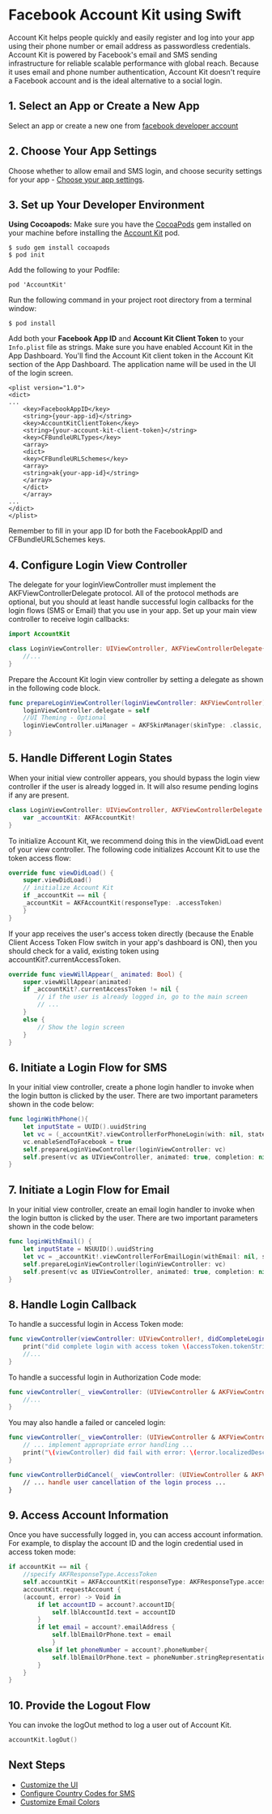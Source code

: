 # Facebook Account Kit using Swift

Account Kit helps people quickly and easily register and log into your app using their phone number or email address as passwordless credentials. Account Kit is powered by Facebook's email and SMS sending infrastructure for reliable scalable performance with global reach. Because it uses email and phone number authentication, Account Kit doesn't require a Facebook account and is the ideal alternative to a social login.

## 1. Select an App or Create a New App

Select an app or create a new one from [facebook developer account](https://developers.facebook.com/docs/accountkit/ios)

## 2. Choose Your App Settings

Choose whether to allow email and SMS login, and choose security settings for your app - [Choose your app settings](https://developers.facebook.com/apps/).

## 3. Set up Your Developer Environment

**Using Cocoapods:**
Make sure you have the [CocoaPods](https://cocoapods.org) gem installed on your machine before installing the [Account Kit](https://cocoapods.org/pods/AccountKit) pod.

```
$ sudo gem install cocoapods
$ pod init
```

Add the following to your Podfile:

```
pod 'AccountKit'
```

Run the following command in your project root directory from a terminal window:

```
$ pod install
```

Add both your **Facebook App ID** and **Account Kit Client Token** to your ```Info.plist``` file as strings. Make sure you have enabled Account Kit in the App Dashboard. You'll find the Account Kit client token in the Account Kit section of the App Dashboard. The application name will be used in the UI of the login screen.

```
<plist version="1.0">
<dict>
...
    <key>FacebookAppID</key>
    <string>{your-app-id}</string>
    <key>AccountKitClientToken</key>
    <string>{your-account-kit-client-token}</string>
    <key>CFBundleURLTypes</key>
    <array>
    <dict>
    <key>CFBundleURLSchemes</key>
    <array>
    <string>ak{your-app-id}</string>
    </array>
    </dict>
    </array>
...
</dict>
</plist>
```

Remember to fill in your app ID for both the FacebookAppID and CFBundleURLSchemes keys.

## 4. Configure Login View Controller

The delegate for your loginViewController must implement the AKFViewControllerDelegate protocol. All of the protocol methods are optional, but you should at least handle successful login callbacks for the login flows (SMS or Email) that you use in your app. Set up your main view controller to receive login callbacks:

```swift
import AccountKit

class LoginViewController: UIViewController, AKFViewControllerDelegate{
    //...
}
```

Prepare the Account Kit login view controller by setting a delegate as shown in the following code block.

```swift
func prepareLoginViewController(loginViewController: AKFViewController) {
    loginViewController.delegate = self
    //UI Theming - Optional
    loginViewController.uiManager = AKFSkinManager(skinType: .classic, primaryColor: UIColor.blue)
}
```

## 5. Handle Different Login States

When your initial view controller appears, you should bypass the login view controller if the user is already logged in. It will also resume pending logins if any are present.

```swift
class LoginViewController: UIViewController, AKFViewControllerDelegate {
    var _accountKit: AKFAccountKit!
}
```

To initialize Account Kit, we recommend doing this in the viewDidLoad event of your view controller. The following code initializes Account Kit to use the token access flow:

```swift
override func viewDidLoad() {
    super.viewDidLoad()
    // initialize Account Kit
    if _accountKit == nil {
    _accountKit = AKFAccountKit(responseType: .accessToken)
    }
}
```

If your app receives the user's access token directly (because the Enable Client Access Token Flow switch in your app's dashboard is ON), then you should check for a valid, existing token using accountKit?.currentAccessToken.

```swift
override func viewWillAppear(_ animated: Bool) {
    super.viewWillAppear(animated)
    if _accountKit?.currentAccessToken != nil {
        // if the user is already logged in, go to the main screen
        // ...
    }
    else {
        // Show the login screen
    }
}
```

## 6. Initiate a Login Flow for SMS

In your initial view controller, create a phone login handler to invoke when the login button is clicked by the user. There are two important parameters shown in the code below:

```swift
func loginWithPhone(){
    let inputState = UUID().uuidString
    let vc = (_accountKit?.viewControllerForPhoneLogin(with: nil, state: inputState))!
    vc.enableSendToFacebook = true
    self.prepareLoginViewController(loginViewController: vc)
    self.present(vc as UIViewController, animated: true, completion: nil)
}
```

## 7. Initiate a Login Flow for Email

In your initial view controller, create an email login handler to invoke when the login button is clicked by the user. There are two important parameters shown in the code below:

```swift
func loginWithEmail() {
    let inputState = NSUUID().uuidString
    let vc = _accountKit!.viewControllerForEmailLogin(withEmail: nil, state: inputState)
    self.prepareLoginViewController(loginViewController: vc)
    self.present(vc as UIViewController, animated: true, completion: nil)
}
```

## 8. Handle Login Callback

To handle a successful login in Access Token mode:

```swift
func viewController(viewController: UIViewController!, didCompleteLoginWithAccessToken accessToken: AKFAccessToken!, state: String!) {
    print("did complete login with access token \(accessToken.tokenString) state \(state)")
    //...
}
```

To handle a successful login in Authorization Code mode:

```swift
func viewController(_ viewController: (UIViewController & AKFViewController)!,  didCompleteLoginWithAuthorizationCode code: String!, state: String!) {
    //...
}
```

You may also handle a failed or canceled login:

```swift
func viewController(_ viewController: (UIViewController & AKFViewController)!, didFailWithError error: Error!) {
    // ... implement appropriate error handling ...
    print("\(viewController) did fail with error: \(error.localizedDescription)")
}

func viewControllerDidCancel(_ viewController: (UIViewController & AKFViewController)!) {
    // ... handle user cancellation of the login process ...
}
```
## 9. Access Account Information

Once you have successfully logged in, you can access account information. For example, to display the account ID and the login credential used in access token mode:

```swift
if accountKit == nil {
    //specify AKFResponseType.AccessToken
    self.accountKit = AKFAccountKit(responseType: AKFResponseType.accessToken)
    accountKit.requestAccount {
    (account, error) -> Void in
        if let accountID = account?.accountID{
            self.lblAccountId.text = accountID
        }
        if let email = account?.emailAddress {
            self.lblEmailOrPhone.text = email
            }
        else if let phoneNumber = account?.phoneNumber{
            self.lblEmailOrPhone.text = phoneNumber.stringRepresentation()
        }
    }
}
```

## 10. Provide the Logout Flow

You can invoke the logOut method to log a user out of Account Kit.

```swift
accountKit.logOut()
```

## Next Steps

- [Customize the UI](https://developers.facebook.com/docs/accountkit/ios/customizing)
- [Configure Country Codes for SMS](https://developers.facebook.com/docs/accountkit/ios/customizingcodes)
- [Customize Email Colors](https://developers.facebook.com/docs/accountkit/customizingemail)
